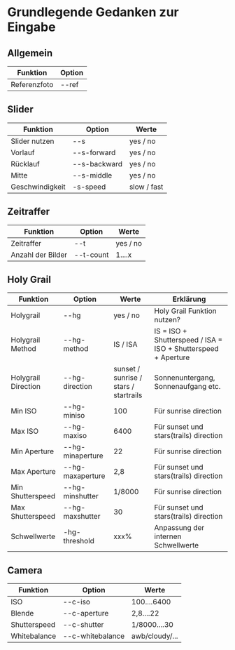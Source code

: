 # Grundlegende Gedanken zur Eingabe

## Allgemein
Funktion | Option
---------|--------
Referenzfoto | --ref

## Slider
Funktion | Option | Werte
---------|--------|------
Slider nutzen | --s | yes / no
Vorlauf | --s-forward | yes / no
Rücklauf | --s-backward | yes / no
Mitte | --s-middle | yes / no
Geschwindigkeit | -s-speed | slow / fast

## Zeitraffer
Funktion | Option | Werte
---------|--------|------
Zeitraffer | --t | yes / no
Anzahl der Bilder | --t-count | 1....x

## Holy Grail
Funktion | Option | Werte | Erklärung
---------|--------|-------|----------
Holygrail | --hg | yes / no | Holy Grail Funktion nutzen?
Holygrail Method | --hg-method | IS / ISA | IS = ISO + Shutterspeed / ISA = ISO + Shutterspeed + Aperture
Holygrail Direction | --hg-direction | sunset / sunrise / stars / startrails | Sonnenuntergang, Sonnenaufgang etc.
Min ISO | --hg-miniso | 100 | Für sunrise direction
Max ISO | --hg-maxiso | 6400 | Für sunset und stars(trails) direction
Min Aperture | --hg-minaperture | 22 | Für sunrise direction
Max Aperture | --hg-maxaperture | 2,8 | Für sunset und stars(trails) direction
Min Shutterspeed | --hg-minshutter | 1/8000 | Für sunrise direction
Max Shutterspeed | --hg-maxshutter | 30 | Für sunset und stars(trails) direction
Schwellwerte | -hg-threshold | xxx% | Anpassung der internen Schwellwerte

## Camera
Funktion | Option | Werte
---------|--------|------
ISO | --c-iso | 100....6400
Blende | --c-aperture | 2,8....22
Shutterspeed | --c-shutter | 1/8000....30
Whitebalance | --c-whitebalance | awb/cloudy/...
